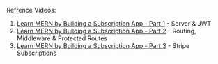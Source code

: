 Refrence Videos:
1. [Learn MERN by Building a Subscription App - Part 1](https://www.youtube.com/watch?v=Wxw1wNwlBbk) - Server & JWT
2. [Learn MERN by Building a Subscription App - Part 2](https://www.youtube.com/watch?v=MHyvZ0jHO3A) - Routing, Middleware & Protected Routes
3. [Learn MERN by Building a Subscription App - Part 3](https://www.youtube.com/watch?v=bojcdk9S8d4) - Stripe Subscriptions
